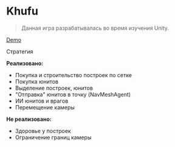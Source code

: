 # Khufu

> Данная игра разрабатывалась во время изучения Unity.

[Demo](https://clickman6.github.io/Khufu/)

Стратегия

**Реализовано:**
- Покупка и строительство построек по сетке
- Покупка юнитов
- Выделение построек, юнитов
- "Отправка" юнитов в точку (NavMeshAgent)
- ИИ юнитов и врагов
- Перемещение камеры

**Не реализовано:**
- Здоровье у построек
- Ограничение границ камеры
